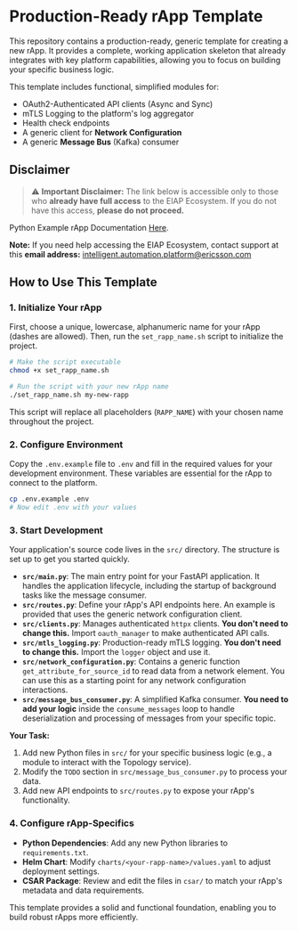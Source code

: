 # Production-Ready rApp Template

This repository contains a production-ready, generic template for creating a new rApp. It provides a complete, working application skeleton that already integrates with key platform capabilities, allowing you to focus on building your specific business logic.

This template includes functional, simplified modules for:
-   OAuth2-Authenticated API clients (Async and Sync)
-   mTLS Logging to the platform's log aggregator
-   Health check endpoints
-   A generic client for **Network Configuration**
-   A generic **Message Bus** (Kafka) consumer


## Disclaimer

> ⚠️ **Important Disclaimer:**
> The link below is accessible only to those who
> **already have full access** to the EIAP Ecosystem.
> If you do not have this access, **please do not proceed.**

Python Example rApp Documentation [Here](https://developer.intelligentautomationplatform.ericsson.net/#tutorials/example-rapp-in-python).

**Note:**
If you need help accessing the EIAP Ecosystem,
contact support at this **email address:** intelligent.automation.platform@ericsson.com


## How to Use This Template

### 1. Initialize Your rApp

First, choose a unique, lowercase, alphanumeric name for your rApp (dashes are allowed). Then, run the `set_rapp_name.sh` script to initialize the project.

```bash
# Make the script executable
chmod +x set_rapp_name.sh

# Run the script with your new rApp name
./set_rapp_name.sh my-new-rapp
```

This script will replace all placeholders (`RAPP_NAME`) with your chosen name throughout the project.

### 2. Configure Environment

Copy the `.env.example` file to `.env` and fill in the required values for your development environment. These variables are essential for the rApp to connect to the platform.

```bash
cp .env.example .env
# Now edit .env with your values
```

### 3. Start Development

Your application's source code lives in the `src/` directory. The structure is set up to get you started quickly.

-   **`src/main.py`**: The main entry point for your FastAPI application. It handles the application lifecycle, including the startup of background tasks like the message consumer.
-   **`src/routes.py`**: Define your rApp's API endpoints here. An example is provided that uses the generic network configuration client.
-   **`src/clients.py`**: Manages authenticated `httpx` clients. **You don't need to change this.** Import `oauth_manager` to make authenticated API calls.
-   **`src/mtls_logging.py`**: Production-ready mTLS logging. **You don't need to change this.** Import the `logger` object and use it.
-   **`src/network_configuration.py`**: Contains a generic function `get_attribute_for_source_id` to read data from a network element. You can use this as a starting point for any network configuration interactions.
-   **`src/message_bus_consumer.py`**: A simplified Kafka consumer. **You need to add your logic** inside the `consume_messages` loop to handle deserialization and processing of messages from your specific topic.

**Your Task:**

1.  Add new Python files in `src/` for your specific business logic (e.g., a module to interact with the Topology service).
2.  Modify the `TODO` section in `src/message_bus_consumer.py` to process your data.
3.  Add new API endpoints to `src/routes.py` to expose your rApp's functionality.

### 4. Configure rApp-Specifics

-   **Python Dependencies**: Add any new Python libraries to `requirements.txt`.
-   **Helm Chart**: Modify `charts/<your-rapp-name>/values.yaml` to adjust deployment settings.
-   **CSAR Package**: Review and edit the files in `csar/` to match your rApp's metadata and data requirements.

This template provides a solid and functional foundation, enabling you to build robust rApps more efficiently.

